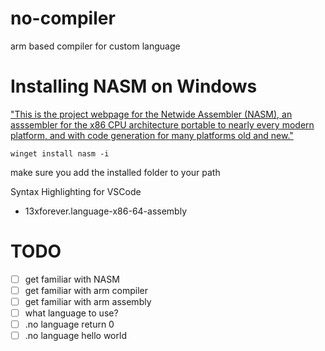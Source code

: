 # no-compiler
arm based compiler for custom language

# Installing NASM on Windows

["This is the project webpage for the Netwide Assembler (NASM), an asssembler for the x86 CPU architecture portable to nearly every modern platform, and with code generation for many platforms old and new."](https://www.nasm.us/)

``` winget install nasm -i ```

make sure you add the installed folder to your path

Syntax Highlighting for VSCode

- 13xforever.language-x86-64-assembly

# TODO

- [ ] get familiar with NASM
- [ ] get familiar with arm compiler
- [ ] get familiar with arm assembly
- [ ] what language to use?
- [ ] .no language return 0 
- [ ] .no language hello world